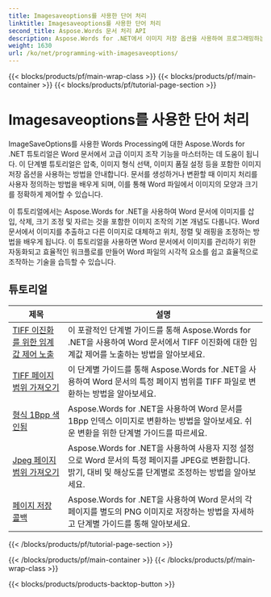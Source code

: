 ```yaml
---
title: Imagesaveoptions를 사용한 단어 처리
linktitle: Imagesaveoptions를 사용한 단어 처리
second_title: Aspose.Words 문서 처리 API
description: Aspose.Words for .NET에서 이미지 저장 옵션을 사용하여 프로그래밍하는 방법을 알아보세요. Word 문서에서 이미지를 저장하고 조작하기 위한 샘플 코드가 포함된 단계별 튜토리얼입니다.
weight: 1630
url: /ko/net/programming-with-imagesaveoptions/
---
```


{{< blocks/products/pf/main-wrap-class >}}
{{< blocks/products/pf/main-container >}}
{{< blocks/products/pf/tutorial-page-section >}}

# Imagesaveoptions를 사용한 단어 처리

ImageSaveOptions를 사용한 Words Processing에 대한 Aspose.Words for .NET 튜토리얼은 Word 문서에서 고급 이미지 조작 기능을 마스터하는 데 도움이 됩니다. 이 단계별 튜토리얼은 압축, 이미지 형식 선택, 이미지 품질 설정 등을 포함한 이미지 저장 옵션을 사용하는 방법을 안내합니다. 문서를 생성하거나 변환할 때 이미지 처리를 사용자 정의하는 방법을 배우게 되며, 이를 통해 Word 파일에서 이미지의 모양과 크기를 정확하게 제어할 수 있습니다.

이 튜토리얼에서는 Aspose.Words for .NET을 사용하여 Word 문서에 이미지를 삽입, 삭제, 크기 조정 및 자르는 것을 포함한 이미지 조작의 기본 개념도 다룹니다. Word 문서에서 이미지를 추출하고 다른 이미지로 대체하고 위치, 정렬 및 래핑을 조정하는 방법을 배우게 됩니다. 이 튜토리얼을 사용하면 Word 문서에서 이미지를 관리하기 위한 자동화되고 효율적인 워크플로를 만들어 Word 파일의 시각적 요소를 쉽고 효율적으로 조작하는 기술을 습득할 수 있습니다.

 ## 튜토리얼
| 제목 | 설명 |
| --- | --- |
| [TIFF 이진화를 위한 임계값 제어 노출](./expose-threshold-control-for-tiff-binarization/) | 이 포괄적인 단계별 가이드를 통해 Aspose.Words for .NET을 사용하여 Word 문서에서 TIFF 이진화에 대한 임계값 제어를 노출하는 방법을 알아보세요. |
| [TIFF 페이지 범위 가져오기](./get-tiff-page-range/) | 이 단계별 가이드를 통해 Aspose.Words for .NET을 사용하여 Word 문서의 특정 페이지 범위를 TIFF 파일로 변환하는 방법을 알아보세요. |
| [형식 1Bpp 색인됨](./format-1bpp-indexed/) | Aspose.Words for .NET을 사용하여 Word 문서를 1Bpp 인덱스 이미지로 변환하는 방법을 알아보세요. 쉬운 변환을 위한 단계별 가이드를 따르세요. |
| [Jpeg 페이지 범위 가져오기](./get-jpeg-page-range/) | Aspose.Words for .NET을 사용하여 사용자 지정 설정으로 Word 문서의 특정 페이지를 JPEG로 변환합니다. 밝기, 대비 및 해상도를 단계별로 조정하는 방법을 알아보세요. |
| [페이지 저장 콜백](./page-saving-callback/) | Aspose.Words for .NET을 사용하여 Word 문서의 각 페이지를 별도의 PNG 이미지로 저장하는 방법을 자세하고 단계별 가이드를 통해 알아보세요. |
{{< /blocks/products/pf/tutorial-page-section >}}

{{< /blocks/products/pf/main-container >}}
{{< /blocks/products/pf/main-wrap-class >}}

{{< blocks/products/products-backtop-button >}}
